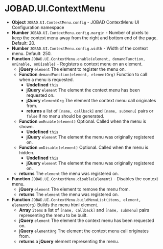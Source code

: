 # JOBAD.UI.ContextMenu

* **Object** `JOBAD.UI.ContextMenu.config` - JOBAD ContextMenu UI Configuration namespace
* **Number** `JOBAD.UI.ContextMenu.config.margin` - Number of pixels to keep the context menu away from the right and bottom end of the page. Default: 20. 
* **Number** `JOBAD.UI.ContextMenu.config.width` - Width of the context menu. Default: 250. 
* **Function** `JOBAD.UI.ContextMenu.enable(element, demandFunction, onEnable, onDisable)` - Registers a context menu on an element.
	* **jQuery** `element` The element to register the menu on. 
	* **Function** `demandFunction(element, elementOrg)` Function to call when a menu is requested. 
		* **Undefined** `this`
		* **jQuery** `element` The element the context menu has been requested on. 
		* **jQuery** `elementOrg` The element the context menu call originates from. 
		* **returns** a list of `[name, callback]` and `[name, submenu]` pairs or `false` if no menu should be generated. 
	* **Function** `onEnable(element)` Optional. Called when the menu is shown. 
		* **Undefined** `this`
		* **jQuery** `element` The element the menu was originally registered on. 
	* **Function** `onDisable(element)` Optional. Called when the menu is hidden. 
		* **Undefined** `this`
		* **jQuery** `element` The element the menu was originally registered on. 
	* **returns** The `element` the menu was registered on. 
* **Function** `JOBAD.UI.ContextMenu.disable(element)` - Disables the context menu. 
	* **jQuery** `element` The element to remove the menu from. 
	* **returns** The `element` the menu was registered on. 
* **Function** `JOBAD.UI.ContextMenu.buildMenuList(items, element, elementOrg)` Builds the menu html element. 
	* **Array** `items` a list of `[name, callback]` and `[name, submenu]` pairs representing the menu to be built. 
	* **jQuery** `element` The element the context menu has been requested on. 
	* **jQuery** `elementOrg` The element the context menu call originates from. 
	* **returns** a **jQuery** element representing the menu. 
